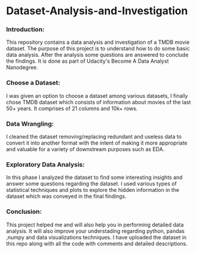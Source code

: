 # Dataset-Analysis-and-Investigation

### Introduction:
This repository contains a data analysis and investigation of a TMDB movie dataset. The purpose of this project is to understand how to do some basic data analysis. After the analysis some questions are answered to conclude the findings.  It is done as part of Udacity's Become A Data Analyst Nanodegree.

### Choose a Dataset:

I was given an option to choose a dataset among various datasets, I finally chose TMDB dataset which consists of information about movies of the last 50+ years. It comprises of 21 columns and 10k+ rows.


### Data Wrangling:

I cleaned the dataset removing/replacing redundant and useless data to convert it  into another format with the intent of making it more appropriate and valuable for a variety of downstream purposes such as EDA.

### Exploratory Data Analysis:

In this phase I analyzed the dataset to find some interesting insights and answer some questions regarding the dataset. I used various types of statistical techniques and plots to explore the hidden information in the dataset which was conveyed in the final findings.


### Conclusion:

This project helped me and will also help you in performing detailed data analysis. It will also improve your understading regarding python, pandas ,numpy and data visualizations techniques. I have uploaded the dataset in this repo along with all the code with comments and detailed descriptions.
